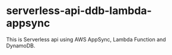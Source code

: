 # serverless-api-ddb-lambda-appsync
This is Serverless api using AWS AppSync, Lambda Function and DynamoDB.

